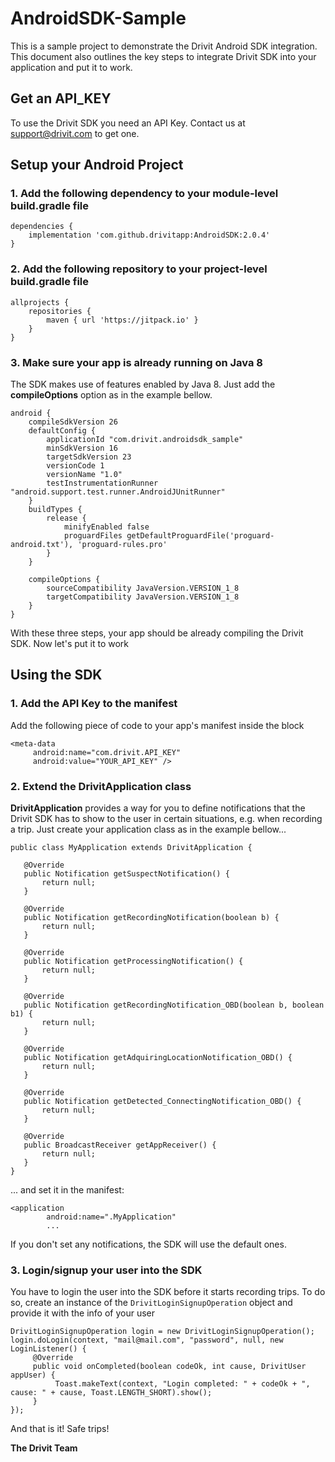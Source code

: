 # AndroidSDK-Sample

This is a sample project to demonstrate the Drivit Android SDK integration. This document also outlines the key steps to integrate Drivit SDK into your application and put it to work.

## Get an API_KEY
To use the Drivit SDK you need an API Key. Contact us at support@drivit.com to get one. 

## Setup your Android Project
### 1. Add the following dependency to your module-level build.gradle file
```
dependencies {
    implementation 'com.github.drivitapp:AndroidSDK:2.0.4'
}

```
### 2. Add the following repository to your project-level build.gradle file
```
allprojects {
    repositories {
        maven { url 'https://jitpack.io' }
    }
}
```
### 3. Make sure your app is already running on Java 8
The SDK makes use of features enabled by Java 8. Just add the **compileOptions** option as in the example bellow.
```
android {
    compileSdkVersion 26
    defaultConfig {
        applicationId "com.drivit.androidsdk_sample"
        minSdkVersion 16
        targetSdkVersion 23
        versionCode 1
        versionName "1.0"
        testInstrumentationRunner "android.support.test.runner.AndroidJUnitRunner"
    }
    buildTypes {
        release {
            minifyEnabled false
            proguardFiles getDefaultProguardFile('proguard-android.txt'), 'proguard-rules.pro'
        }
    }

    compileOptions {
        sourceCompatibility JavaVersion.VERSION_1_8
        targetCompatibility JavaVersion.VERSION_1_8
    }
}
```

With these three steps, your app should be already compiling the Drivit SDK. Now let's put it to work

## Using the SDK
### 1. Add the API Key to the manifest
Add the following piece of code to your app's manifest inside the **<application/>** block
```
<meta-data
     android:name="com.drivit.API_KEY"
     android:value="YOUR_API_KEY" />
 ```
 ### 2. Extend the DrivitApplication class
 **DrivitApplication** provides a way for you to define notifications that the Drivit SDK has to show to the user in certain situations, e.g. when recording a trip. Just create your application class as in the example bellow...
 ```
public class MyApplication extends DrivitApplication {

    @Override
    public Notification getSuspectNotification() {
        return null;
    }

    @Override
    public Notification getRecordingNotification(boolean b) {
        return null;
    }

    @Override
    public Notification getProcessingNotification() {
        return null;
    }

    @Override
    public Notification getRecordingNotification_OBD(boolean b, boolean b1) {
        return null;
    }

    @Override
    public Notification getAdquiringLocationNotification_OBD() {
        return null;
    }

    @Override
    public Notification getDetected_ConnectingNotification_OBD() {
        return null;
    }

    @Override
    public BroadcastReceiver getAppReceiver() {
        return null;
    }
}
 ```
... and set it in the manifest:
```
<application
        android:name=".MyApplication"
        ...
```
If you don't set any notifications, the SDK will use the default ones.
### 3. Login/signup your user into the SDK
You have to login the user into the SDK before it starts recording trips. To do so, create an instance of the ```DrivitLoginSignupOperation``` object and provide it with the info of your user

```
DrivitLoginSignupOperation login = new DrivitLoginSignupOperation();
login.doLogin(context, "mail@mail.com", "password", null, new LoginListener() {
     @Override
     public void onCompleted(boolean codeOk, int cause, DrivitUser appUser) {
          Toast.makeText(context, "Login completed: " + codeOk + ", cause: " + cause, Toast.LENGTH_SHORT).show();
     }
});
```
And that is it! Safe trips!

**The Drivit Team**
